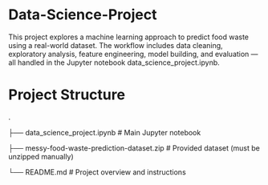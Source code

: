 # Data-Science-Project
This project explores a machine learning approach to predict food waste using a real-world dataset. The workflow includes data cleaning, exploratory analysis, feature engineering, model building, and evaluation — all handled in the Jupyter notebook data_science_project.ipynb.
# Project Structure
.

├── data_science_project.ipynb            # Main Jupyter notebook

├── messy-food-waste-prediction-dataset.zip  # Provided dataset (must be unzipped manually)

└── README.md                             # Project overview and instructions
